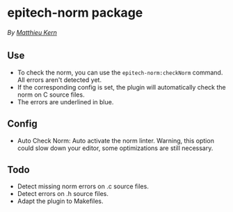 # epitech-norm package
###### By [Matthieu Kern](mailto:matthieukern@gmail.com)

## Use
* To check the norm, you can use the `epitech-norm:checkNorm` command. All errors aren't detected yet.
* If the corresponding config is set, the plugin will automatically check the norm on C source files.
* The errors are underlined in blue.

## Config
* Auto Check Norm: Auto activate the norm linter. Warning, this option could slow down your editor, some optimizations are still necessary.

## Todo
* Detect missing norm errors on .c source files.
* Detect errors on .h source files.
* Adapt the plugin to Makefiles.
